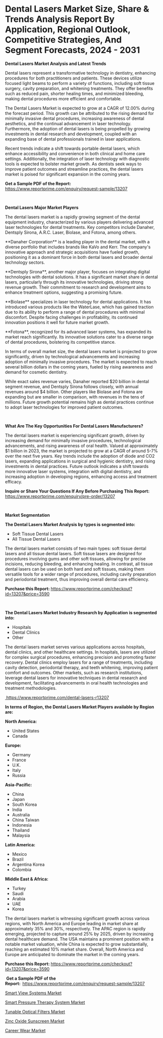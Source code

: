 <p><h1>Dental Lasers Market Size, Share & Trends Analysis Report By Application, Regional Outlook, Competitive Strategies, And Segment Forecasts, 2024 - 2031</h1></p><p><strong>Dental Lasers Market Analysis and Latest Trends</strong></p>
<p><p>Dental lasers represent a transformative technology in dentistry, enhancing procedures for both practitioners and patients. These devices utilize focused light beams to perform a variety of functions, including soft tissue surgery, cavity preparation, and whitening treatments. They offer benefits such as reduced pain, shorter healing times, and minimized bleeding, making dental procedures more efficient and comfortable.</p><p>The Dental Lasers Market is expected to grow at a CAGR of 12.00% during the forecast period. This growth can be attributed to the rising demand for minimally invasive dental procedures, increasing awareness of dental aesthetics, and the continual advancement in laser technology. Furthermore, the adoption of dental lasers is being propelled by growing investments in dental research and development, coupled with an expanding base of dental professionals trained in laser applications.</p><p>Recent trends indicate a shift towards portable dental lasers, which enhance accessibility and convenience in both clinical and home care settings. Additionally, the integration of laser technology with diagnostic tools is expected to bolster market growth. As dentists seek ways to improve patient outcomes and streamline practices, the dental lasers market is poised for significant expansion in the coming years.</p></p>
<p><strong>Get a Sample PDF of the Report:&nbsp;</strong> <a href="https://www.reportprime.com/enquiry/request-sample/13207">https://www.reportprime.com/enquiry/request-sample/13207</a></p>
<p>&nbsp;</p>
<p><strong>Dental Lasers Major Market Players</strong></p>
<p><p>The dental lasers market is a rapidly growing segment of the dental equipment industry, characterized by various players delivering advanced laser technologies for dental treatments. Key competitors include Danaher, Dentsply Sirona, A.R.C. Laser, Biolase, and Fotona, among others.</p><p>**Danaher Corporation** is a leading player in the dental market, with a diverse portfolio that includes brands like KaVo and Kerr. The company's innovative approach and strategic acquisitions have fueled growth, positioning it as a dominant force in both dental lasers and broader dental technology sectors.</p><p>**Dentsply Sirona**, another major player, focuses on integrating digital technologies with dental solutions. It has a significant market share in dental lasers, particularly through its innovative technologies, driving strong revenue growth. Their commitment to research and development aims to enhance treatment options, suggesting a promising future.</p><p>**Biolase** specializes in laser technology for dental applications. It has introduced various products like the WaterLase, which has gained traction due to its ability to perform a range of dental procedures with minimal discomfort. Despite facing challenges in profitability, its continued innovation positions it well for future market growth.</p><p>**Fotona**, recognized for its advanced laser systems, has expanded its market reach significantly. Its innovative solutions cater to a diverse range of dental procedures, bolstering its competitive stance.</p><p>In terms of overall market size, the dental lasers market is projected to grow significantly, driven by technological advancements and increasing adoption of minimally invasive procedures. The market is expected to reach several billion dollars in the coming years, fueled by rising awareness and demand for cosmetic dentistry.</p><p>While exact sales revenue varies, Danaher reported $20 billion in dental segment revenue, and Dentsply Sirona follows closely, with annual revenues around $4 billion. Other players like Biolase and Fotona are expanding but are smaller in comparison, with revenues in the tens of millions. Future growth potential remains high as dental practices continue to adopt laser technologies for improved patient outcomes.</p></p>
<p>&nbsp;</p>
<p><strong>What Are The Key Opportunities For Dental Lasers Manufacturers?</strong></p>
<p><p>The dental lasers market is experiencing significant growth, driven by increasing demand for minimally invasive procedures, technological advancements, and rising awareness of oral health. Valued at approximately $1 billion in 2023, the market is projected to grow at a CAGR of around 5-7% over the next five years. Key trends include the adoption of diode and CO2 lasers, expanding applications in surgical and hygienic dentistry, and rising investments in dental practices. Future outlook indicates a shift towards more innovative laser systems, integration with digital dentistry, and increasing adoption in developing regions, enhancing access and treatment efficacy.</p></p>
<p><strong>Inquire or Share Your Questions If Any Before Purchasing This Report:</strong> <a href="https://www.reportprime.com/enquiry/pre-order/13207">https://www.reportprime.com/enquiry/pre-order/13207</a></p>
<p>&nbsp;</p>
<p><strong>Market Segmentation</strong></p>
<p><strong>The Dental Lasers Market Analysis by types is segmented into:</strong></p>
<p><ul><li>Soft Tissue Dental Lasers</li><li>All Tissue Dental Lasers</li></ul></p>
<p><p>The dental lasers market consists of two main types: soft tissue dental lasers and all tissue dental lasers. Soft tissue lasers are designed for procedures involving gums and other soft tissues, allowing for precise incisions, reducing bleeding, and enhancing healing. In contrast, all tissue dental lasers can be used on both hard and soft tissues, making them versatile tools for a wider range of procedures, including cavity preparation and periodontal treatment, thus improving overall dental care efficiency.</p></p>
<p><strong>Purchase this Report:&nbsp;</strong><a href="https://www.reportprime.com/checkout?id=13207&price=3590">https://www.reportprime.com/checkout?id=13207&price=3590</a></p>
<p>&nbsp;</p>
<p><strong>The Dental Lasers Market Industry Research by Application is segmented into:</strong></p>
<p><ul><li>Hospitals</li><li>Dental Clinics</li><li>Other</li></ul></p>
<p><p>The dental lasers market serves various applications across hospitals, dental clinics, and other healthcare settings. In hospitals, lasers are utilized for complex surgical procedures, enhancing precision and promoting faster recovery. Dental clinics employ lasers for a range of treatments, including cavity detection, periodontal therapy, and teeth whitening, improving patient comfort and outcomes. Other markets, such as research institutions, leverage dental lasers for innovative techniques in dental research and development, facilitating advancements in oral health technologies and treatment methodologies.</p></p>
<p><a href="https://www.reportprime.com/dental-lasers-r13207">&nbsp;https://www.reportprime.com/dental-lasers-r13207</a></p>
<p><strong>In terms of Region, the Dental Lasers Market Players available by Region are:</strong></p>
<p>
    <p> <strong> North America: </strong>
        <ul>
            <li>United States</li>
            <li>Canada</li>
        </ul>
        </p> 
    <p> <strong> Europe: </strong>
        <ul>
            <li>Germany</li>
            <li>France</li>
            <li>U.K.</li>
            <li>Italy</li>
            <li>Russia</li>
        </ul>
        </p> 
    <p> <strong> Asia-Pacific: </strong>
        <ul>
            <li>China</li>
            <li>Japan</li>
            <li>South Korea</li>
            <li>India</li>
            <li>Australia</li>
            <li>China Taiwan</li>
            <li>Indonesia</li>
            <li>Thailand</li>
            <li>Malaysia</li>
        </ul>
        </p> 
    <p> <strong> Latin America: </strong>
        <ul>
            <li>Mexico</li>
            <li>Brazil</li>
            <li>Argentina Korea</li>
            <li>Colombia</li>
        </ul>
        </p> 
    <p> <strong> Middle East & Africa: </strong>
        <ul>
            <li>Turkey</li>
            <li>Saudi</li>
            <li>Arabia</li>
            <li>UAE</li>
            <li>Korea</li>
        </ul>
    </p>
    </p>
<p><p>The dental lasers market is witnessing significant growth across various regions, with North America and Europe leading in market share at approximately 35% and 30%, respectively. The APAC region is rapidly emerging, projected to capture around 25% by 2025, driven by increasing dental healthcare demand. The USA maintains a prominent position with a notable market valuation, while China is expected to grow substantially, reaching an estimated 10% market share. Overall, North America and Europe are anticipated to dominate the market in the coming years.</p></p>
<p><strong>Purchase this Report: </strong><a href="https://www.reportprime.com/checkout?id=13207&price=3590">https://www.reportprime.com/checkout?id=13207&price=3590</a></p>
<p>&nbsp;<strong>Get a Sample PDF of the Report:&nbsp;&nbsp;</strong><a href="https://www.reportprime.com/enquiry/request-sample/13207">https://www.reportprime.com/enquiry/request-sample/13207</a></p>
<p><strong></strong></p>
<p><p><a href="https://medium.com/@polesdua.1/unveiling-market-trends-global-smart-view-systems-market-growth-and-regional-insights-2024-2031-358a2c3a9c7a">Smart View Systems Market</a></p><p><a href="https://medium.com/@warren.edmunds45645/smart-pressure-therapy-system-market-strategic-insights-product-evolution-and-market-segmentation-55b24d0ec471">Smart Pressure Therapy System Market</a></p><p><a href="https://issuu.com/reportprime-2/docs/tunable-optical-filters-market-size_26411d3f1c9554">Tunable Optical Filters Market</a></p><p><a href="https://www.linkedin.com/pulse/global-zinc-oxide-sunscreen-market-trends-insights-growth-opportunities-bfy9e?trackingId=HCfxeCZpSDST4JvUjqDZKA%3D%3D">Zinc Oxide Sunscreen Market</a></p><p><a href="https://www.linkedin.com/pulse/global-career-wear-market-sector-types-applications-jazze?trackingId=t4rYmZkNQ72t1LOWtJTLmw%3D%3D">Career Wear Market</a></p></p>